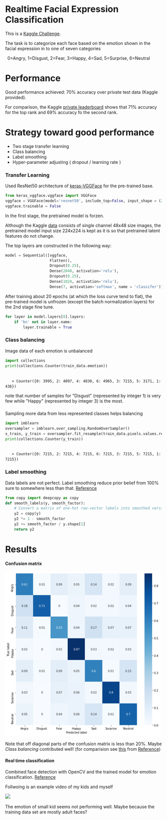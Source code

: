 # Realtime Facial Expression Classification

This is a [Kaggle Challenge](https://www.kaggle.com/c/challenges-in-representation-learning-facial-expression-recognition-challenge).

The task is to categorize each face based on the emotion shown in the facial expression in to one of seven categories

<b style="word-space:2em">&nbsp;</b>  0=Angry, 1=Disgust, 2=Fear, 3=Happy, 4=Sad, 5=Surprise, 6=Neutral


# Performance
Good performance achieved: 70% accuracy over private test data (Kaggle provided). 

For comparison, the Kaggle [private leaderboard](https://www.kaggle.com/c/challenges-in-representation-learning-facial-expression-recognition-challenge/leaderboard) shows that 71% accuracy for the top rank and 69% accuracy fo the second rank.

# Strategy toward good performance
- Two stage transfer learning 
- Class balancing 
- Label smoothing
- Hyper-parameter adjusting ( dropout / learning rate )


### Transfer Learning
Used ResNet50 architecture of [keras-VGGFace](https://github.com/rcmalli/keras-vggface) for the pre-trained base. 
```python
from keras_vggface.vggface import VGGFace
vggface = VGGFace(model='resnet50', include_top=False, input_shape = (224,224,3))
vggface.trainable = False
```
In the first stage, the pretrained model is forzen.

Although the Kaggle [data](https://www.kaggle.com/c/challenges-in-representation-learning-facial-expression-recognition-challenge/data) consists of single channel 48x48 size images, the pretrained model input size 224x224 is kept as it is so that pretrained latent features do not change. 

The top layers are constructed in the following way:
```python
model = Sequential([vggface,
                    Flatten(),
                    Dropout(0.25),
                    Dense(2048, activation='relu'),
                    Dropout(0.25),
                    Dense(1024, activation='relu'),
                    Dense(7, activation='softmax', name = 'classifer')])
```
After training about 20 epochs (at which the loss curve tend to flat), the pre-trained model is unfrozen (except the batch normalization layers) for the 2nd stage fine tune.
```python
for layer in model.layers[0].layers:
    if 'bn' not in layer.name:
        layer.trainable = True
```


### Class balancing

Image data of each emotion is unbalanced
```python
import collections
print(collections.Counter(train_data.emotion))
```
<code>
<b style="word-space:2em">&nbsp;</b>  > Counter({0: 3995, 2: 4097, 4: 4830, 6: 4965, 3: 7215, 5: 3171, 1: 436})
</code>

note that number of samples for "Disgust" (represented by integer 1) is very few while "Happy" (represented by integer 3) is the most.


#####
Sampling more data from less represented classes helps balancing

```python
import imblearn
oversampler = imblearn.over_sampling.RandomOverSampler()
x_train, y_train = oversampler.fit_resample(train_data.pixels.values.reshape(-1,1),train_data.emotion.values)
print(collections.Counter(y_train))
```
<code>
<b style="word-space:2em">&nbsp;</b>  > Counter({0: 7215, 2: 7215, 4: 7215, 6: 7215, 3: 7215, 5: 7215, 1: 7215})
</code>

### Label smoothing
Data labels are not perfect. Label smoothing reduce prior belief from 100% sure to somewhere less than that. [Reference](https://www.robots.ox.ac.uk/~vgg/rg/papers/reinception.pdf)
```python
from copy import deepcopy as copy
def smooth_labels(y, smooth_factor):
    # Convert a matrix of one-hot row-vector labels into smoothed versions.
    y2 = copy(y)
    y2 *= 1 - smooth_factor
    y2 += smooth_factor / y.shape[1]
    return y2
```

# Results

#### Confusion matrix
<img src="confusion_matrix.png" width="500"/>

Note that off diagonal parts of the confusion matrix is less than 20\%. Maybe *Class balancing* contributed well! (for comparision see [this](https://miro.medium.com/max/674/1*vq3P8waRENRLkEozhB4shQ.png) from [Reference](https://towardsdatascience.com/from-raw-images-to-real-time-predictions-with-deep-learning-ddbbda1be0e4))


#### Real time classification
Combined face detection with OpenCV and the trained model for emotion classification. [Reference](https://towardsdatascience.com/from-raw-images-to-real-time-predictions-with-deep-learning-ddbbda1be0e4)

Follwoing is an example video of my kids and myself

![](project.gif)

The emotion of small kid seems not performing well. Maybe because the training data set are mostly adult faces? 
